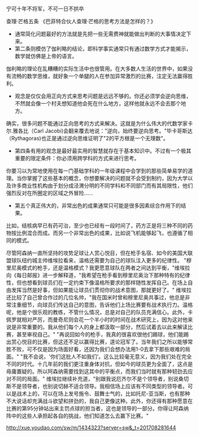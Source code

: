 宁可十年不将军，不可一日不拱卒

查理·芒格五条 《巴菲特合伙人查理·芒格的思考方法是怎样的？》

- 通常简化问题最好的方法就是先把一些无需费神就能做出判断的大事情决定下来。
- 第二条则模仿了伽利略的结论，即科学事实通常只有通过数学方式才能揭示，数学就仿佛是上帝的语言。

伽利略的理论在乱糟糟的实际生活中也很管用。在大多数人生活的世界中，如果没有流畅的数学思维，就好象一个单腿的人在参加异常激烈的比赛，注定无法赢得胜利。

- 观念是仅仅会用正向方式来思考问题是远远不够的。你还必须学会逆向思维，不然就会像一个村夫想知道他会死在什么地方，这样他就永远不会去那个地方。

确实，很多问题不能通过正向思考的方式来解决。这就是为什么伟大的代数学家卡尔.雅各比（Carl Jacobi)会翻来覆去地说："逆向，始终要逆向思考。"毕卡哥斯达（Rythagoras)也正是通过逆向思维证明了"2的平方根是一个无理数"。

- 第四条有用的观念是最好最实用的智慧就存在于基本知识中。不过有一个极其重要的限定条件：你必须用跨学科的方式来进行思考。

你要习以为常地使用在每一门基础学科的一年级课程中会学到的那些简单易学的道理。当你掌握了这些基本的概念，你想要解决的问题就不会受到制约，因为大学以及许多商业性机构由于划分成泾渭分明的不同学科和不同部门而有其局限性，他们强烈反对在所圈定的区域之外冒险......

- 第五个真正伟大的，非常出色的成果通常只可能是很多因素综合作用下的结果。

比如，结核病早已有药可治，至少也已经有一段时间了，药方正是将三种不同的药物按比例混合而成。而另一个非常出色的成果，比如说飞机能够起飞，也遵循了相同的模式。

尽管阿森纳一直所坚持的攻势足球让人赏心悦目，但在枪手名宿、如今的美国大联盟球队纽约城主帅维埃拉看来，温格还需要为自己的球队注入更多的纪律性。 "穆里尼奥模式的枪手，还是温格模式？我更愿意球队在两者之间达到平衡，"维埃拉向《每日邮报》进一步解释道，"我希望在枪手看到穆里尼奥治下那种特有的纪律性，但也想看到球员们在一定约束下像温格所要求的那样随性发挥自己。在场上自由发挥当然是好事，但如果能让球员们贯彻你的战术意图，那就更好了。" 维埃拉还比较了自己曾合作过的几位名帅，"我在国米时曾和穆里尼奥共事过，他总是非常注重细节，向球员们传达自己的意图，告诉他们上场比赛要有战术执行力。温格呢，他是个很乐观的教练，不管什么情况，总是对自己的队员充满信心。此外，卡佩罗就相对严厉，而曼奇尼则会花一个半小时的时间在战术研究上，因为这对他来说是非常重要的。我从他们每个人的身上都汲取一部分，然后试着去以此来解读比赛，甚至审视自己。" "再说回如今的枪手，我真的很喜欢很他们踢球，他们能踢出赏心悦目的比赛，但这还不足以赢得比赛，遑论冠军了。当年我们之所以能够常胜不败，可不仅是因为场面好看，还因为我们会想办法用1-0去拿下那些艰难的局面。" "我不会说，'你们这批人不如我们'。这么比较毫无意义，因为我们处在完全不同的时代。十几年前的我们更注重身体对抗，但如今的球员更为全面了，这点是毋庸置疑的。所以阿森纳需要找到这其中的平衡点，而我们当时就有那种韧劲去应对不同的局面。" 维埃拉继续补充道，"别跟我说厄齐尔不是个领导者，别说桑切斯不是领导者，也别说切赫不适合领导。我相信场上应该有不同类型的领导者。可以是战术上的，可以在场上发号施令、鼓舞士气的，比如托尼-亚当斯，也有那种不大说话却充满战斗欲望和拼劲的，我自己更像这种。此外，你还得有那种愿意在比赛的第95分钟站出来主罚点球的担当者，这也是领导的一部分。你得让阿森纳阵中的这些人承担起各自的挑战，他们知道怎么去赢下比赛。"

<http://xue.youdao.com/sw/m/1434323?server=sw&_t=201708281644>
